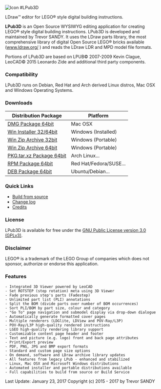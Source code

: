 ![Icon][icon]
#LPub3D

LDraw™ editor for LEGO® style digital building instructions.

**LPub3D** is an Open Source WYSIWYG editing application for creating LEGO® style digital building instructions. 
LPub3D is developed and maintained by Trevor SANDY. It uses the LDraw parts library, the most comprehensive 
library of digital Open Source LEGO® bricks available (www.ldraw.org/ ) and reads the LDraw LDR and MPD model file formats. 

Portions of LPub3D are based on LPUB© 2007-2009 Kevin Clague, LeoCAD© 2015 Leonardo Zide and additional third party components.

### Compatibility
LPub3D runs on Debian, Red Hat and Arch derived Linux distros, Mac OSX and Windows Operating Systems.

### Downloads
Distribution Package | Platform
------------ | -------------
[DMG Package 64bit][dmg_x86_64] | Mac OSX
[Win Installer 32/64bit][exe] | Windows (Installed)
[Win Zip Archive 32bit][zip_x86] | Windows (Portable)
[Win Zip Archive 64bit][zip_x86_64] | Windows (Portable)
[PKG.tar.xz Package 64bit][pkg_x86_64] | Arch Linux...
[RPM Package 64bit][rpm_x86_64] | Red Hat/Fedora/SUSE...
[DEB Package 64bit][deb_x86_64] | Ubuntu/Debian...

### Quick Links
 - [Build from source][buildfromsource]
 - [Change log][changelog]
 - [Credits][credits]
 
### License
LPub3D is available for free under the [GNU Public License version 3.0 (GPLv3)][copying]. 

### Disclaimer
LEGO® is a trademark of the LEGO Group of companies which does not sponsor, authorize or endorse this application.

### Features
	- Integrated 3D Viewer powered by LeoCAD
	- Set ROTSTEP (step rotation) meta using 3D Viewer
	- Fade previous step's parts (Fadestep)
	- Unlimited part list (PLI) annotations
	- Split the BOM (divide parts over number of BOM occurrences)
	- Sort PLI/BOM by part size, colour and category
	- "Go To" page navigation and submodel display via drop-down dialogue
	- Automatically generate formatted cover pages
	- Multiple renderers (LDGlite, LDView and POV-Ray/L3P)
	- POV-Ray/L3P high-quality rendered instructions
	- LGEO high-quality rendering library support
	- Customizable content page header and footer
	- Text and picture (e.g. logo) front and back page attributes
	- Print/Export preview
	- PDF, PNG, JPG and BMP export formats
	- Standard and custom page size options
	- On demand, software and LDraw archive library updates
	- All features from legacy LPub - enhanced and stabilized
	- Linux, Mac OSX and Microsoft Windows distributions
	- Automated installer and portable distributions available
	- Full capabilities to build from source or Build Service
	
Last Update: January 23, 2017
Copyright (c) 2015 - 2017 by Trevor SANDY

[icon]:			https://github.com/trevorsandy/lpub3d/blob/master/mainApp/images/lpub3d128.png
[changelog]:		https://github.com/trevorsandy/lpub3d/blob/master/mainApp/docs/README.txt
[credits]:		https://github.com/trevorsandy/lpub3d/blob/master/mainApp/docs/CREDITS.txt
[copying]:		https://github.com/trevorsandy/lpub3d/blob/master/mainApp/docs/COPYING.txt
[buildfromsource]:	https://github.com/trevorsandy/lpub3d/blob/master/builds/utilities/README.md

[pkg_x86_64]:		https://sourceforge.net/projects/lpub3d/files/2.0.20/lpub3d-2.0.20.0.645_20170208_1_x86_64.pkg.tar.xz/download
[rpm_x86_64]: 		https://sourceforge.net/projects/lpub3d/files/2.0.20/lpub3d-2.0.20.0.645_20170208_1fedora.x86_64.rpm/download
[deb_x86_64]: 		https://sourceforge.net/projects/lpub3d/files/2.0.20/lpub3d_2.0.20.0.645_20170208_0ubuntu1_amd64.deb/download
[dmg_x86_64]: 		https://sourceforge.net/projects/lpub3d/files/2.0.20/LPub3D_2.0.20.0.645_20170208_osx.dmg/download
[exe]: 			https://sourceforge.net/projects/lpub3d/files/2.0.20/LPub3D-2.0.20.0.645_20170208.exe/download
[zip_x86]: 		https://sourceforge.net/projects/lpub3d/files/2.0.20/LPub3D_x86-2.0.20.0.645_20170208.zip/download
[zip_x86_64]: 		https://sourceforge.net/projects/lpub3d/files/2.0.20/LPub3D_x86_64-2.0.20.0.645_20170208.zip/download	

